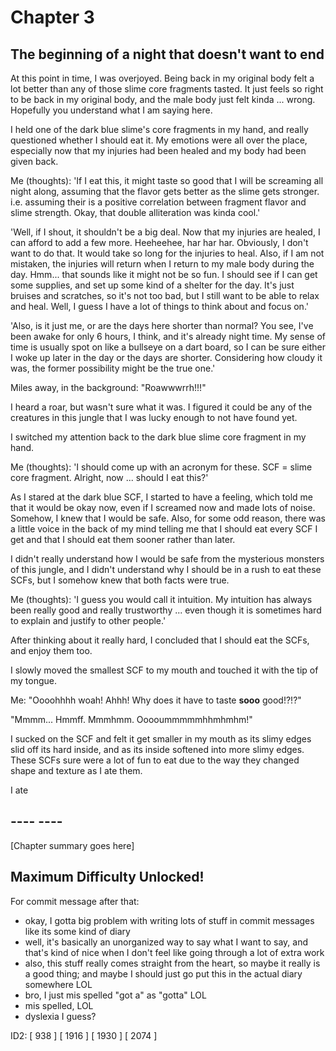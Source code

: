 
# Chapter 3
## The beginning of a night that doesn't want to end

At this point in time, I was overjoyed. Being back in my original body felt a lot better than any of those slime core fragments tasted. It just feels so right to be back in my original body, and the male body just felt kinda ... wrong. Hopefully you understand what I am saying here.

I held one of the dark blue slime's core fragments in my hand, and really questioned whether I should eat it. My emotions were all over the place, especially now that my injuries had been healed and my body had been given back.

Me (thoughts): 'If I eat this, it might taste so good that I will be screaming all night along, assuming that the flavor gets better as the slime gets stronger. i.e. assuming their is a positive correlation between fragment flavor and slime strength. Okay, that double alliteration was kinda cool.'

'Well, if I shout, it shouldn\'t be a big deal. Now that my injuries are healed, I can afford to add a few more. Heeheehee, har har har. Obviously, I don\'t want to do that. It would take so long for the injuries to heal. Also, if I am not mistaken, the injuries will return when I return to my male body during the day. Hmm... that sounds like it might not be so fun. I should see if I can get some supplies, and set up some kind of a shelter for the day. It\'s just bruises and scratches, so it\'s not too bad, but I still want to be able to relax and heal. Well, I guess I have a lot of things to think about and focus on.'

'Also, is it just me, or are the days here shorter than normal? You see, I\'ve been awake for only 6 hours, I think, and it\'s already night time. My sense of time is usually spot on like a bullseye on a dart board, so I can be sure either I woke up later in the day or the days are shorter. Considering how cloudy it was, the former possibility might be the true one.'

Miles away, in the background: "Roawwwrrh!!!"

I heard a roar, but wasn't sure what it was. I figured it could be any of the creatures in this jungle that I was lucky enough to not have found yet.

I switched my attention back to the dark blue slime core fragment in my hand.

Me (thoughts): 'I should come up with an acronym for these. SCF = slime core fragment. Alright, now ... should I eat this?'

As I stared at the dark blue SCF, I started to have a feeling, which told me that it would be okay now, even if I screamed now and made lots of noise. Somehow, I knew that I would be safe. Also, for some odd reason, there was a little voice in the back of my mind telling me that I should eat every SCF I get and that I should eat them sooner rather than later.

I didn't really understand how I would be safe from the mysterious monsters of this jungle, and I didn't understand why I should be in a rush to eat these SCFs, but I somehow knew that both facts were true.

Me (thoughts): 'I guess you would call it intuition. My intuition has always been really good and really trustworthy ... even though it is sometimes hard to explain and justify to other people.'

After thinking about it really hard, I concluded that I should eat the SCFs, and enjoy them too.

I slowly moved the smallest SCF to my mouth and touched it with the tip of my tongue.

Me: "Oooohhhh woah! Ahhh! Why does it have to taste **sooo** good!?!?"

"Mmmm... Hmmff. Mmmhmm. Ooooummmmmhhmhmhm!"

I sucked on the SCF and felt it get smaller in my mouth as its slimy edges slid off its hard inside, and as its inside softened into more slimy edges. These SCFs sure were a lot of fun to eat due to the way they changed shape and texture as I ate them.

I ate 

## ---- ----

[Chapter summary goes here]

## Maximum Difficulty Unlocked!






For commit message after that:
* okay, I gotta big problem with writing lots of stuff in commit messages like its some kind of diary
* well, it's basically an unorganized way to say what I want to say, and that's kind of nice when I don't feel like going through a lot of extra work
* also, this stuff really comes straight from the heart, so maybe it really is a good thing; and maybe I should just go put this in the actual diary somewhere LOL
* bro, I just mis spelled "got a" as "gotta" LOL
* mis spelled, LOL
* dyslexia I guess?


ID2:
  [  938 ]
  [ 1916 ]
  [ 1930 ]
  [ 2074 ]
